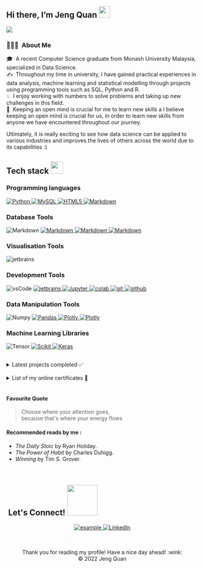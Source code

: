 ## Hi there, I’m Jeng Quan <img src = "https://raw.githubusercontent.com/MartinHeinz/MartinHeinz/master/wave.gif" width = 30px> 

<p>
  <a href="https://github.com/DenverCoder1/readme-typing-svg"><img src="https://readme-typing-svg.herokuapp.com?&font=IBM+Plex+Sans&color=abcdef&size=20&lines=Welcome+to+my+GitHub+Profile!;I'm+a+recent+Data+Science+Graduate;from+Monash+University+Malaysia;I'm+interested+in+analytical+roles;"/></a>
</p>


### 👨🏻‍💻 &nbsp;About Me

🎓 &nbsp;A recent Computer Science graduate from Monash University Malaysia, specialized in Data Science.\
✍️ &nbsp;Throughout my time in university, I have gained practical experiences in data analysis, machine learning and statistical modelling through projects using programming tools such as SQL, Python and R.\
💡  &nbsp;I enjoy working with numbers to solve problems and taking up new challenges in this field.\
🌱&nbsp; Keeping an open mind is crucial for me to learn new skills a
I believe keeping an open mind is crucial for us, in order to learn new skills from anyone we have encountered throughout our journey.

Ultimately, it is really exciting to see how data science can be applied to various industries and improves the lives of others across the world due to its capabilities :)

## Tech stack   <img src = "https://media2.giphy.com/media/QssGEmpkyEOhBCb7e1/giphy.gif?cid=ecf05e47a0n3gi1bfqntqmob8g9aid1oyj2wr3ds3mg700bl&rid=giphy.gif" width = 32px> 

### Programming languages 
<p align="left">
  <a href="https://www.python.org" target="_blank">
    <img alt="Python" src="https://img.shields.io/badge/Python-3776AB?style=for-the-badge&logo=python&logoColor=blue">
  </a>
  
  <a href="https://www.mysql.com/">
	<img alt="MySQL" src="https://img.shields.io/badge/SQL-CC2927?style=for-the-badge&logo=microsoft%20sql%20server&logoColor=white">
  </a>

  <a href="" target="_blank">
    <img alt="HTML5" src="https://img.shields.io/badge/html5-%23E34F26.svg?style=for-the-badge&logo=html5&logoColor=white">
  </a>
 
  <a href="" target="_blank">
    <img alt="Markdown" src="https://img.shields.io/badge/markdown-%23000000.svg?style=for-the-badge&logo=markdown&logoColor=white">
  </a>
</p>

### Database Tools
<p
     <a href="" target="_blank">
    <img alt="Markdown" src="https://img.shields.io/badge/Microsoft%20SQL%20Sever-CC2927?style=for-the-badge&logo=microsoft%20sql%20server&logoColor=white">
  </a>
    <a href="" target="_blank">
    <img alt="Markdown" src="https://img.shields.io/badge/mysql-%2300f.svg?style=for-the-badge&logo=mysql&logoColor=white">
  </a>
    <a href="" target="_blank">
    <img alt="Markdown" src="https://img.shields.io/badge/postgres-%23316192.svg?style=for-the-badge&logo=postgresql&logoColor=white">
  </a>
    <a href="" target="_blank">
    <img alt="Markdown" src="https://img.shields.io/badge/sqlite-%2307405e.svg?style=for-the-badge&logo=sqlite&logoColor=white">
  </a>

</p>
  
### Visualisation Tools
<p  
  <a href="" target="_blank">
    <img src="https://img.shields.io/badge/PowerBI-F2C811?style=for-the-badge&logo=Power%20BI&logoColor=white" alt="jetbrains" />
  </a>
</p>
  
### Development Tools
<p
  <a href="https://code.visualstudio.com/" target="_blank">
    <img src="https://img.shields.io/badge/vscode-007ACC.svg?style=for-the-badge&logo=visualstudiocode&logoColor=white" alt="vsCode"/> 
  </a>
  <a href="https://www.jetbrains.com/" target="_blank">
    <img src="https://img.shields.io/badge/PyCharm-000000.svg?&style=for-the-badge&logo=PyCharm&logoColor=white" alt="jetbrains" />
  </a>
   <a href="https://jupyter.org/" target="_blank">
    <img alt="Jupyter" src="https://img.shields.io/badge/Jupyter-F37626.svg?&style=for-the-badge&logo=Jupyter&logoColor=white">
  </a>
  <a href="https://colab.research.google.com/" target="_blank">
    <img alt="colab" src="https://img.shields.io/badge/Colab-F9AB00?style=for-the-badge&logo=googlecolab&color=525252">
  </a>
  <a href="https://git-scm.com/" target="_blank">
    <img src="https://img.shields.io/badge/git-F05032.svg?style=for-the-badge&logo=git&logoColor=white"
      alt="git"/>
  </a>
  <a href="https://github.com/ELanza-48" target="_blank">
    <img src="https://img.shields.io/badge/github-181717.svg?style=for-the-badge&logo=github&logoColor=white" alt="github" />
  </a>
  
</p>


### Data Manipulation Tools
<p  
  <a href="https://numpy.org/" target="_blank">
    <img alt="Numpy" src="https://img.shields.io/badge/Numpy-777BB4?style=for-the-badge&logo=numpy&logoColor=white">
  </a>

   <a href="https://pandas.pydata.org/" target="_blank">
    <img alt="Pandas" src="https://img.shields.io/badge/Pandas-2C2D72?style=for-the-badge&logo=pandas&logoColor=white">
  </a>

   <a href="https://plotly.com/" target="_blank">
    <img alt="Plotly" src="https://img.shields.io/badge/Plotly-239120?style=for-the-badge&logo=plotly&logoColor=white">
  </a>
  <a href="https://plotly.com/" target="_blank">
    <img alt="Plotly" src="https://img.shields.io/badge/SciPy-%230C55A5.svg?style=for-the-badge&logo=scipy&logoColor=%white">
  </a>

 </p>
  

### Machine Learning Libraries
<p
   <a href="" target="_blank">
    <img alt="Tensor" src="https://img.shields.io/badge/TensorFlow-FF6F00?style=for-the-badge&logo=tensorflow&logoColor=white">
  </a>

   <a href="https://scikit-learn.org/" target="_blank">
    <img alt="Scikit" src="https://img.shields.io/badge/scikit_learn-F7931E?style=for-the-badge&logo=scikit-learn&logoColor=white">
  </a>

   <a href="https://keras.io/" target="_blank">
    <img alt="Keras" src="https://img.shields.io/badge/Keras-D00000?style=for-the-badge&logo=Keras&logoColor=white">
  </a>

 </p>
 
<br />

<details>
  <summary> Latest projects completed ✅ </summary>

[![Readme Card](https://github-readme-stats.vercel.app/api/pin/?username=jengquan&repo=Factors-contributing-to-Happiness-Score&theme=github_dark)](https://github.com/jengquan/Factors-contributing-to-Happiness-Score)
[![Readme Card](https://github-readme-stats.vercel.app/api/pin/?username=jengquan&repo=Customer-Purchase-Behaviour-Prediction&theme=github_dark)](https://github.com/jengquan/Customer-Purchase-Behaviour-Prediction)
</details> 

 
<br />
  
<details>
  <summary> List of my online certificates 📜  </summary>
  <ul>
    <br>
    <li><a href="https://github.com/jengquan/Certificates/blob/main/Data%20Scientist%20with%20Python%20track.pdf" target="_blank" > Data Scientist with Python track </a></li>
    <li><a href="https://github.com/jengquan/Certificates/blob/main/Intermediate%20SQL.pdf" target="_blank" >Intermediate SQL</a></li>
    <li><a href="https://github.com/jengquan/Certificates/blob/main/Google%20Analytics%20for%20Beginners.pdf" target="_blank" >Google Analytics for Beginners</a></li>
    <li><a href="https://github.com/jengquan/Certificates/blob/main/Data-Driven%20Decision%20Making%20for%20Business.pdf" target="_blank" >Data-Driven Decision Making for Business</a></li>
  <li><a href="https://github.com/jengquan/Certificates/blob/main/Digital%20Marketing%20Foundations.pdf" target="_blank" >Digital Marketing Foundations</a></li>
	  
  </ul>
</details>


<br />
 
  
#### Favourite Quote 

<blockquote> 
  Choose where your attention goes, <br />
  because that's where your energy flows
</blockquote>

#### Recommended reads by me :

-   _The Daily Stoic_ by Ryan Holiday.
-   _The Power of Habit_ by Charles Duhigg.
-   _Winning_ by Tim S. Grover.


<br />
 
## &nbsp;Let's Connect!    <img src='https://raw.githubusercontent.com/ShahriarShafin/ShahriarShafin/main/Assets/handshake.gif' width="80px"> 

<p align ="center">

  <a href="mailto:jengquan707@gmail.com?subject=Feedback%20From%20Github&body=Hello," target="_blank">
    <img src="https://img.shields.io/badge/Gmail-D14836?style=for-the-badge&logo=gmail&logoColor=white" alt="example"/>
  </a>
   <a href="https://www.linkedin.com/in/jeng-quan" target="_blank">
    <img alt="LinkedIn" src="https://img.shields.io/badge/LinkedIn-0077B5?style=for-the-badge&logo=linkedin&logoColor=white">
  </a>   
</p>
 

<br />
<br />
	
<div align="center">
  Thank you for reading my profile! Have a nice day ahead! :wink: <br/>
  &copy; 2022   Jeng Quan
</div>




<!-- Draft 🤝🏻  -->
<!-- 

-- can use this method to add clickable text to another link
📄 &nbsp;Please have a look at my [Résumé](https://www.adityavsingh.com/resume.html) for more details about me. I'm open to feedback and suggestions!

-- if website is available, put under connect with me
<a  href="https://ifeanyinneji.netlify.app" target="_blank">
   <img src="https://img.shields.io/badge/My_Website-000000?style=for-the-badge&logo=Microsoft-edge&logoColor=white" alt="example"/>	

<p align="center">
  <a href="mailto:tien.huynhlt.tn@gmail.com" >
    <img align="center" alt="TienHuynh-TN | Gmail" width="26px" src="https://github.com/SatYu26/SatYu26/blob/master/Assets/Gmail.svg" />
  </a> &nbsp;&nbsp;
  
  <a href="https://www.linkedin.com/in/tienhuynh-tn/" target="_blank">
    <img align="center" alt="TienHuynh-TN | Linkedin" width="24px" src="https://github.com/SatYu26/SatYu26/blob/master/Assets/Linkedin.svg" />
  </a> &nbsp;&nbsp;
<p> 

<details>
  <summary> Latest projects completed ✅ </summary>
  <ul>
    <br />
	<li><a href="https://github.com/jengquan/Factors-contributing-to-Happiness-Score" target="_blank" > Factors contributing to Happiness Score </a></li>
        [![Readme Card](https://github-readme-stats.vercel.app/api/pin/?username=jengquan&repo=Factors-contributing-to-Happiness-Score&theme=github_light)](https://github.com/jengquan/Factors-contributing-to-Happiness-Score)
[![Readme Card](https://github-readme-stats.vercel.app/api/pin/?username=AkuraDiary&repo=sigma-ciphers-cryptograms&theme=github_dark)](https://github.com/AkuraDiary/sigma-ciphers-cryptograms)
[![Readme Card](https://github-readme-stats.vercel.app/api/pin/?username=raviolini&repo=ravioli&theme=github_dark)](https://github.com/raviolini/ravioli)
[![Readme Card](https://github-readme-stats.vercel.app/api/pin/?username=raviolini&repo=Dulin&theme=github_dark)](https://github.com/raviolini/Dulin)
   </ul>
</details>
-->
 
<!-- 
<Br>
<h1>Certifications! 🏆</h1>
<Br>
  
|[![](https://img.shields.io/badge/Introduction%20to%20Python-red?style=for-the-badge)](https://raw.githubusercontent.com/Aryagm/Aryagm/main/Certificates/Introduction%20to%20Python-1.jpg)|[![](https://img.shields.io/badge/Intermediate%20Python-blue?style=for-the-badge)](https://raw.githubusercontent.com/Aryagm/Aryagm/main/Certificates/Intermediate%20Python-1.jpg)|[![](https://img.shields.io/badge/Machine%20Learning%20for%20Everyone-green?style=for-the-badge)](https://raw.githubusercontent.com/Aryagm/Aryagm/main/Certificates/Machine%20Learning%20for%20Everyone-1.jpg)|[![](https://img.shields.io/badge/Data%20Science%20Toolbox%20-I-orange?style=for-the-badge)](https://github.com/Aryagm/Aryagm/blob/main/Certificates/Data%20Science%20Toolbox%20-%20I-1.jpg)|
|---|---|---|---|
|[![](https://img.shields.io/badge/Data%20Science%20Toolbox%20-II-orange?style=for-the-badge)](https://github.com/Aryagm/Aryagm/blob/main/Certificates/Data%20Science%20Toolbox%20-%20II-1.jpg)|[![](https://img.shields.io/badge/Statistical%20Thinking%20in%20Python-purple?style=for-the-badge)](https://raw.githubusercontent.com/Aryagm/Aryagm/main/Certificates/Statistical%20Thinking%20in%20Python-1.jpg)|[![](https://img.shields.io/badge/Supervized%20Learning%20with%20Sklearn-red?style=for-the-badge)](https://raw.githubusercontent.com/Aryagm/Aryagm/main/Certificates/Supervized%20Learning%20with%20Scikit-Learn-1.jpg)|[![](https://img.shields.io/badge/More%20on%20the%20Way!-yellow?style=for-the-badge)](https://github.com/Aryagm)|

<Br>
-->
